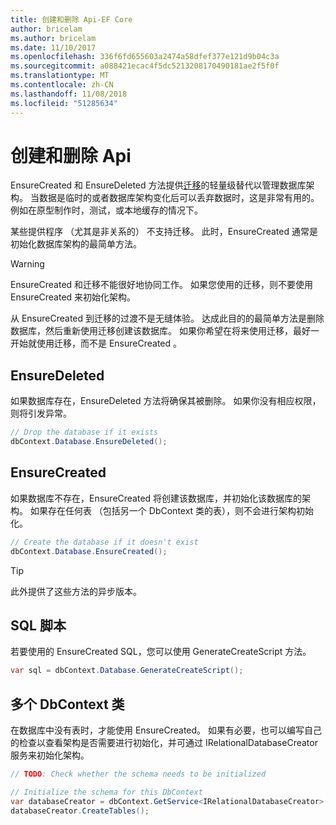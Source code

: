 ```yaml
---
title: 创建和删除 Api-EF Core
author: bricelam
ms.author: bricelam
ms.date: 11/10/2017
ms.openlocfilehash: 336f6fd655603a2474a58dfef377e121d9b04c3a
ms.sourcegitcommit: a088421ecac4f5dc5213208170490181ae2f5f0f
ms.translationtype: MT
ms.contentlocale: zh-CN
ms.lasthandoff: 11/08/2018
ms.locfileid: "51285634"
---
```

# <a name="create-and-drop-apis"></a>创建和删除 Api

EnsureCreated 和 EnsureDeleted 方法提供[迁移](migrations/index.md)的轻量级替代以管理数据库架构。 当数据是临时的或者数据库架构变化后可以丢弃数据时，这是非常有用的。 例如在原型制作时，测试，或本地缓存的情况下。

某些提供程序 （尤其是非关系的） 不支持迁移。 此时，EnsureCreated 通常是初始化数据库架构的最简单方法。

> [!WARNING]
> EnsureCreated 和迁移不能很好地协同工作。 如果您使用的迁移，则不要使用 EnsureCreated 来初始化架构。

从 EnsureCreated 到迁移的过渡不是无缝体验。 达成此目的的最简单方法是删除数据库，然后重新使用迁移创建该数据库。 如果你希望在将来使用迁移，最好一开始就使用迁移，而不是 EnsureCreated 。

## <a name="ensuredeleted"></a>EnsureDeleted

如果数据库存在，EnsureDeleted 方法将确保其被删除。 如果你没有相应权限，则将引发异常。

``` csharp
// Drop the database if it exists
dbContext.Database.EnsureDeleted();
```

## <a name="ensurecreated"></a>EnsureCreated

如果数据库不存在，EnsureCreated 将创建该数据库，并初始化该数据库的架构。 如果存在任何表 （包括另一个 DbContext 类的表），则不会进行架构初始化。

``` csharp
// Create the database if it doesn't exist
dbContext.Database.EnsureCreated();
```

> [!TIP]
> 此外提供了这些方法的异步版本。

## <a name="sql-script"></a>SQL 脚本

若要使用的 EnsureCreated SQL，您可以使用 GenerateCreateScript 方法。

``` csharp
var sql = dbContext.Database.GenerateCreateScript();
```

## <a name="multiple-dbcontext-classes"></a>多个 DbContext 类

在数据库中没有表时，才能使用 EnsureCreated。 如果有必要，也可以编写自己的检查以查看架构是否需要进行初始化，并可通过 IRelationalDatabaseCreator 服务来初始化架构。

``` csharp
// TODO: Check whether the schema needs to be initialized

// Initialize the schema for this DbContext
var databaseCreator = dbContext.GetService<IRelationalDatabaseCreator>();
databaseCreator.CreateTables();
```
